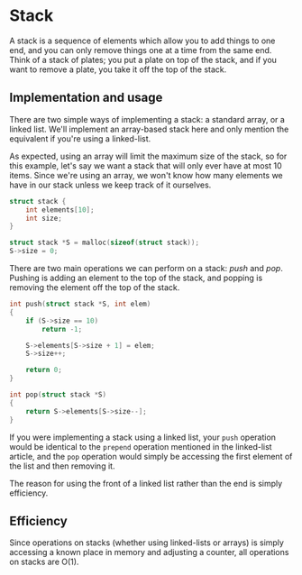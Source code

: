 # Stack

A stack is a sequence of elements which allow you to add things to one end, and
you can only remove things one at a time from the same end. Think of a stack of
plates; you put a plate on top of the stack, and if you want to remove a plate,
you take it off the top of the stack.

## Implementation and usage

There are two simple ways of implementing a stack: a standard array, or a
linked list. We'll implement an array-based stack here and only mention the
equivalent if you're using a linked-list.

As expected, using an array will limit the maximum size of the stack, so for
this example, let's say we want a stack that will only ever have at most 10
items. Since we're using an array, we won't know how many elements we have in
our stack unless we keep track of it ourselves.

```c
struct stack {
    int elements[10];
    int size;
}

struct stack *S = malloc(sizeof(struct stack));
S->size = 0;
```

There are two main operations we can perform on a stack: *push* and *pop*.
Pushing is adding an element to the top of the stack, and popping is removing
the element off the top of the stack.

```c
int push(struct stack *S, int elem)
{
    if (S->size == 10)
        return -1;

    S->elements[S->size + 1] = elem;
    S->size++;

    return 0;
}

int pop(struct stack *S)
{
    return S->elements[S->size--];
}
```

If you were implementing a stack using a linked list, your `push` operation
would be identical to the `prepend` operation mentioned in the linked-list
article, and the `pop` operation would simply be accessing the first element of
the list and then removing it.

The reason for using the front of a linked list rather than the end is simply
efficiency.

## Efficiency

Since operations on stacks (whether using linked-lists or arrays) is simply
accessing a known place in memory and adjusting a counter, all operations on
stacks are O(1).
